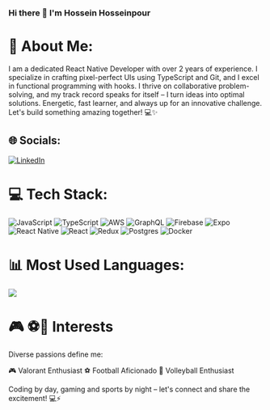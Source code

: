 ### Hi there 👋 I'm Hossein Hosseinpour

# 💫 About Me:
I am a dedicated React Native Developer with over 2 years of experience. I specialize in crafting pixel-perfect UIs using TypeScript and Git, and I excel in functional programming with hooks. I thrive on collaborative problem-solving, and my track record speaks for itself – I turn ideas into optimal solutions. Energetic, fast learner, and always up for an innovative challenge. Let's build something amazing together! 💻✨


## 🌐 Socials:
[![LinkedIn](https://img.shields.io/badge/LinkedIn-%230077B5.svg?logo=linkedin&logoColor=white)](https://linkedin.com/in/www.linkedin.com/in/hosseinhprn) 

# 💻 Tech Stack:
![JavaScript](https://img.shields.io/badge/javascript-%23323330.svg?style=for-the-badge&logo=javascript&logoColor=%23F7DF1E) ![TypeScript](https://img.shields.io/badge/typescript-%23007ACC.svg?style=for-the-badge&logo=typescript&logoColor=white) ![AWS](https://img.shields.io/badge/AWS-%23FF9900.svg?style=for-the-badge&logo=amazon-aws&logoColor=white) ![GraphQL](https://img.shields.io/badge/-GraphQL-E10098?style=for-the-badge&logo=graphql&logoColor=white) ![Firebase](https://img.shields.io/badge/firebase-%23039BE5.svg?style=for-the-badge&logo=firebase) ![Expo](https://img.shields.io/badge/expo-1C1E24?style=for-the-badge&logo=expo&logoColor=#D04A37) ![React Native](https://img.shields.io/badge/react_native-%2320232a.svg?style=for-the-badge&logo=react&logoColor=%2361DAFB) ![React](https://img.shields.io/badge/react-%2320232a.svg?style=for-the-badge&logo=react&logoColor=%2361DAFB) ![Redux](https://img.shields.io/badge/redux-%23593d88.svg?style=for-the-badge&logo=redux&logoColor=white) ![Postgres](https://img.shields.io/badge/postgres-%23316192.svg?style=for-the-badge&logo=postgresql&logoColor=white) ![Docker](https://img.shields.io/badge/docker-%230db7ed.svg?style=for-the-badge&logo=docker&logoColor=white)
# 📊 Most Used Languages:
![](https://github-readme-stats.vercel.app/api/top-langs/?username=hosseinhp1378&theme=dark&hide_border=true&include_all_commits=true&count_private=true&layout=compact)

# 🎮 ⚽🏐 Interests
Diverse passions define me:

🎮 Valorant Enthusiast
⚽ Football Aficionado
🏐 Volleyball Enthusiast

Coding by day, gaming and sports by night – let's connect and share the excitement! 💻⚡
